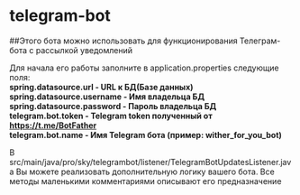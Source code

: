 # telegram-bot
##Этого бота можно использовать для функционирования Телеграм-бота с рассылкой уведомлений

Для начала его работы заполните в application.properties следующие поля:<br>
<b>spring.datasource.url      - URL к БД(Базе данных)<br>
spring.datasource.username - Имя владельца БД <br>
spring.datasource.password - Пароль владельца БД<br>
telegram.bot.token         - Telegram token полученный от https://t.me/BotFather <br>
telegram.bot.name          - Имя Telegram бота (пример: wither_for_you_bot) <br></b>

В src/main/java/pro/sky/telegrambot/listener/TelegramBotUpdatesListener.java Вы можете реализовать дополнительную логику вашего бота.
Все методы маленькими комментариями описывают его предназначение
